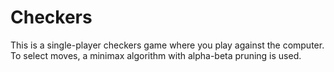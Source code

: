 # Checkers

This is a single-player checkers game where you play against the computer. To select moves, a minimax algorithm with alpha-beta pruning is used.
